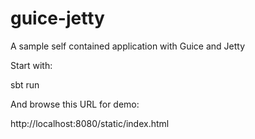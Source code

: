 guice-jetty
===========

A sample self contained application with Guice and Jetty

Start with:

sbt run

And browse this URL for demo:

http://localhost:8080/static/index.html
